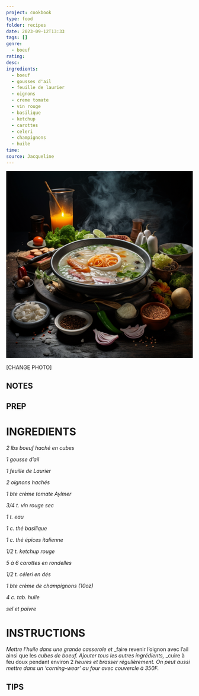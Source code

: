 ```yaml
---
project: cookbook
type: food
folder: recipes
date: 2023-09-12T13:33
tags: []
genre:
  - boeuf
rating: 
desc: 
ingredients:
  - boeuf
  - gousses d'ail
  - feuille de laurier
  - oignons
  - creme tomate 
  - vin rouge
  - basilique
  - ketchup
  - carottes
  - celeri
  - champignons
  - huile
time: 
source: Jacqueline
---
```


![IMAGE](_default.png)


[CHANGE PHOTO]


## NOTES




## PREP


# INGREDIENTS

_2 lbs boeuf haché en cubes_

_1 gousse d’ail_

_1 feuille de Laurier_

_2 oignons hachés_

_1 bte crème tomate Aylmer_

_3/4 t. vin rouge sec_

_1 t. eau_

_1 c. thé basilique_

_1 c. thé épices italienne_

_1/2 t. ketchup rouge_

_5 à 6 carottes en rondelles_

_1/2 t. céleri en dés_

_1 bte crème de champignons (10oz)_

_4 c. tab. huile_

_sel et poivre_


# INSTRUCTIONS

_Mettre l’huile dans une grande casserole et_
_faire revenir l’oignon avec l’ail ainsi que les
_cubes de boeuf. Ajouter tous les autres ingrédients,_
_cuire à feu doux pendant environ 2
_heures et brasser régulièrement. On peut_
_aussi mettre dans un ‘corning-wear’ au four_
_avec couvercle à 350F._


## TIPS



